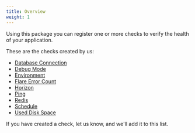 ```yaml
---
title: Overview
weight: 1
---
```


Using this package you can register one or more checks to verify the health of your application.

These are the checks created by us:

- [Database Connection](db-connection)
- [Debug Mode](debug-mode)
- [Environment](environment)
- [Flare Error Count](flare-error-count)
- [Horizon](horizon)
- [Ping](ping)
- [Redis](redis)
- [Schedule](schedule)
- [Used Disk Space](used-disk-space)

If you have created a check, let us know, and we'll add it to this list.
